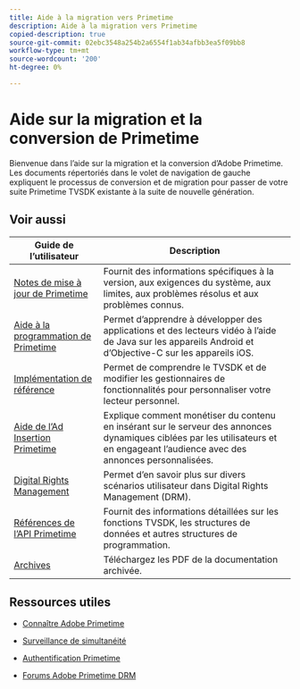 ```yaml
---
title: Aide à la migration vers Primetime
description: Aide à la migration vers Primetime
copied-description: true
source-git-commit: 02ebc3548a254b2a6554f1ab34afbb3ea5f09bb8
workflow-type: tm+mt
source-wordcount: '200'
ht-degree: 0%

---
```


# Aide sur la migration et la conversion de Primetime

Bienvenue dans l’aide sur la migration et la conversion d’Adobe Primetime. Les documents répertoriés dans le volet de navigation de gauche expliquent le processus de conversion et de migration pour passer de votre suite Primetime TVSDK existante à la suite de nouvelle génération.

## Voir aussi

| Guide de l’utilisateur | Description |
|--- |--- |
| [Notes de mise à jour de Primetime](/help/release-notes/home.md) | Fournit des informations spécifiques à la version, aux exigences du système, aux limites, aux problèmes résolus et aux problèmes connus. |
| [Aide à la programmation de Primetime](/help/programming/home.md) | Permet d’apprendre à développer des applications et des lecteurs vidéo à l’aide de Java sur les appareils Android et d’Objective-C sur les appareils iOS. |
| [Implémentation de référence](/help/android-reference-implementation/home.md) | Permet de comprendre le TVSDK et de modifier les gestionnaires de fonctionnalités pour personnaliser votre lecteur personnel. |
| [Aide de l’Ad Insertion Primetime](/help/primetime-ad-insertion/home.md) | Explique comment monétiser du contenu en insérant sur le serveur des annonces dynamiques ciblées par les utilisateurs et en engageant l’audience avec des annonces personnalisées. |
| [Digital Rights Management](/help/digital-rights-management/home.md) | Permet d’en savoir plus sur divers scénarios utilisateur dans Digital Rights Management (DRM). |
| [Références de l’API Primetime](/help/reference/api-references.md) | Fournit des informations détaillées sur les fonctions TVSDK, les structures de données et autres structures de programmation. |
| [Archives](https://helpx.adobe.com/primetime/archives.html) | Téléchargez les PDF de la documentation archivée. |

## Ressources utiles

* [Connaître Adobe Primetime](https://www.adobe.com/in/marketing/primetime.html)

* [Surveillance de simultanéité](https://tve.helpdocsonline.com/concurrency-monitoring-introduction)

* [Authentification Primetime](https://tve.helpdocsonline.com/home)

* [Forums Adobe Primetime DRM](https://forums.adobe.com/community/adobe_access)

